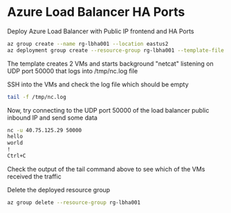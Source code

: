 # Azure Load Balancer HA Ports

Deploy Azure Load Balancer with Public IP frontend and HA Ports

```bash
az group create --name rg-lbha001 --location eastus2
az deployment group create --resource-group rg-lbha001 --template-file main.bicep -o json --query "properties.outputs"
```

The template creates 2 VMs and starts background "netcat" listening on UDP port 50000 that logs into /tmp/nc.log file

SSH into the VMs and check the log file which should be empty

```bash
tail -f /tmp/nc.log
```

Now, try connecting to the UDP port 50000 of the load balancer public inbound IP and send some data

```bash
nc -u 40.75.125.29 50000
hello
world
!
Ctrl+C
```

Check the output of the tail command above to see which of the VMs received the traffic

Delete the deployed resource group

```bash
az group delete --resource-group rg-lbha001
```
